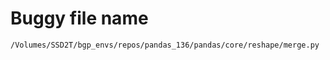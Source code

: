 # Buggy file name

```text
/Volumes/SSD2T/bgp_envs/repos/pandas_136/pandas/core/reshape/merge.py
```
